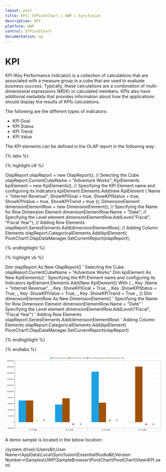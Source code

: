 ```yaml
---
layout: post
title: KPI| SfPivotChart | UWP | Syncfusion
description: KPI
platform: UWP
control: SfPivotChart
documentation: ug
---
```


# KPI

KPI (Key Performance Indicator) is a collection of calculations that are associated with a measure group in a cube that are used to evaluate business success. Typically, these calculations are a combination of multi-dimensional expressions (MDX) or calculated members. KPIs also have additional metadata that provides information about how the applications should display the results of KPIs calculations.

The following are the different types of indicators:

* KPI Goal
* KPI Status
* KPI Trend
* KPI Value

The KPI elements can be defined in the OLAP report in the following way:

{% tabs %}

{% highlight c# %}

OlapReport olapReport = new OlapReport();
// Selecting the Cube
olapReport.CurrentCubeName = "Adventure Works";
KpiElements kpiElement = new KpiElements();
// Specifying the KPI Element name and configuring its Indicators
kpiElement.Elements.Add(new KpiElement
{
    Name = "Internet Revenue",
    ShowKPIGoal = true,
    ShowKPIStatus = true,
    ShowKPIValue = true,
    ShowKPITrend = true
});
DimensionElement dimensionElementRow = new DimensionElement();
// Specifying the Name for Row Dimension Element
dimensionElementRow.Name = "Date";
// Specifying the Level element
dimensionElementRow.AddLevel("Fiscal", "Fiscal Year");
// Adding Row Elements
olapReport.SeriesElements.Add(dimensionElementRow);
// Adding Column Elements
olapReport.CategoricalElements.Add(kpiElement);
PivotChart1.OlapDataManager.SetCurrentReport(olapReport);

{% endhighlight %}

{% highlight vb %}

Dim olapReport As New OlapReport()
' Selecting the Cube
olapReport.CurrentCubeName = "Adventure Works"
Dim kpiElement As New KpiElements()
' Specifying the KPI Element name and configuring its Indicators
kpiElement.Elements.Add(New KpiElement() With { _
	Key .Name = "Internet Revenue", _
	Key .ShowKPIGoal = True, _
	Key .ShowKPIStatus = True, _
	Key .ShowKPIValue = True, _
	Key .ShowKPITrend = True _
})
Dim dimensionElementRow As New DimensionElement()
' Specifying the Name for Row Dimension Element
dimensionElementRow.Name = "Date"
' Specifying the Level element
dimensionElementRow.AddLevel("Fiscal", "Fiscal Year")
' Adding Row Elements
olapReport.SeriesElements.Add(dimensionElementRow)
' Adding Column Elements
olapReport.CategoricalElements.Add(kpiElement)
PivotChart1.OlapDataManager.SetCurrentReport(olapReport)

{% endhighlight %}

{% endtabs %}

![](Kpi_images/kpi_image1.png)

A demo sample is located in the below location:

{system drive}:\Users\&lt;User Name&gt;\AppData\Local\Syncfusion\EssentialStudio\&lt;Version Number&gt;\Samples\UWP\SampleBrowser\PivotChart\PivotChart\View\KPI.xaml